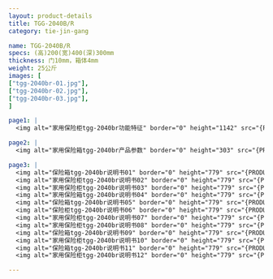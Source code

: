 ```yaml
---
layout: product-details
title: TGG-2040B/R
category: tie-jin-gang

name: TGG-2040B/R
specs: (高)200(宽)400(深)300mm
thickness: 门10mm，箱体4mm
weight: 25公斤
images: [
["tgg-2040br-01.jpg"],
["tgg-2040br-02.jpg"],
["tgg-2040br-03.jpg"],
]

page1: |
  <img alt="家用保险柜tgg-2040br功能特征" border="0" height="1142" src="{PRODUCT_IMAGES}products/tgg-gn.jpg" width="538" />

page2: |
  <img alt="家用保险箱tgg-2040br产品参数" border="0" height="303" src="{PRODUCT_IMAGES}products/tgg-cpcs.jpg" width="538" />

page3: |
  <img alt="保险箱tgg-2040br说明书01" border="0" height="779" src="{PRODUCT_IMAGES}products/tgg-sm01.jpg" width="528" /><br />
  <img alt="家用保险柜tgg-2040br说明书02" border="0" height="779" src="{PRODUCT_IMAGES}products/tgg-sm02.jpg" width="528" /><br />
  <img alt="家用保险柜tgg-2040br说明书03" border="0" height="779" src="{PRODUCT_IMAGES}products/tgg-sm03.jpg" width="528" /><br />
  <img alt="家用保险箱tgg-2040br说明书04" border="0" height="779" src="{PRODUCT_IMAGES}products/tgg-sm04.jpg" width="528" /><br />
  <img alt="保险箱tgg-2040br说明书05" border="0" height="779" src="{PRODUCT_IMAGES}products/tgg-sm05.jpg" width="528" /><br />
  <img alt="保险柜tgg-2040br说明书06" border="0" height="779" src="{PRODUCT_IMAGES}products/tgg-sm06.jpg" width="528" /><br />
  <img alt="家用保险柜tgg-2040br说明书07" border="0" height="779" src="{PRODUCT_IMAGES}products/tgg-sm07.jpg" width="528" /><br />
  <img alt="家用保险柜tgg-2040br说明书08" border="0" height="779" src="{PRODUCT_IMAGES}products/tgg-sm08.jpg" width="528" /><br />
  <img alt="保险箱tgg-2040br说明书09" border="0" height="779" src="{PRODUCT_IMAGES}products/tgg-sm09.jpg" width="528" /><br />
  <img alt="家用保险柜tgg-2040br说明书10" border="0" height="779" src="{PRODUCT_IMAGES}products/tgg-sm10.jpg" width="528" /><br />
  <img alt="保险箱tgg-2040br说明书11" border="0" height="779" src="{PRODUCT_IMAGES}products/tgg-sm11.jpg" width="528" /><br />
  <img alt="家用保险柜tgg-2040br说明书12" border="0" height="779" src="{PRODUCT_IMAGES}products/tgg-sm12.jpg" width="528" />

---
```

